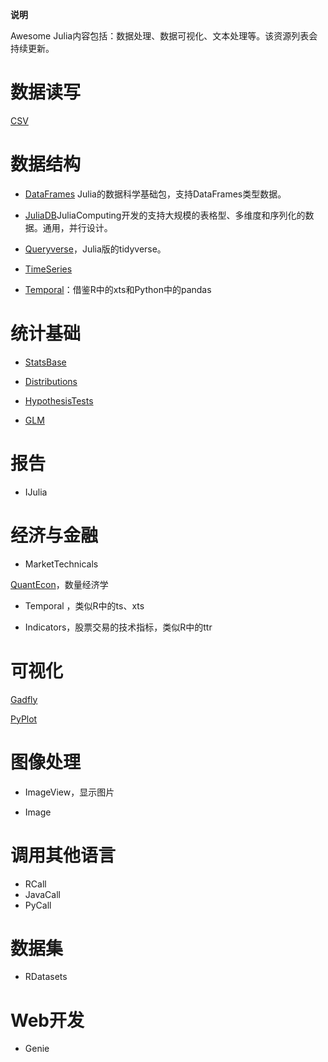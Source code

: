 **说明**

Awesome Julia内容包括：数据处理、数据可视化、文本处理等。该资源列表会持续更新。

# 数据读写

[CSV](https://github.com/JuliaData/CSV.jl)

# 数据结构
- [DataFrames](https://github.com/JuliaData/DataFrames.jl)
Julia的数据科学基础包，支持DataFrames类型数据。

- [JuliaDB](https://github.com/JuliaComputing/JuliaDB.jl)JuliaComputing开发的支持大规模的表格型、多维度和序列化的数据。通用，并行设计。

- [Queryverse](https://github.com/queryverse)，Julia版的tidyverse。

- [TimeSeries](https://github.com/JuliaStats/TimeSeries.jl) 

- [Temporal](https://github.com/dysonance/Temporal.jl)：借鉴R中的xts和Python中的pandas

# 统计基础

- [StatsBase](https://github.com/JuliaStats/StatsBase.jl)

- [Distributions](https://github.com/JuliaStats/Distributions.jl)

- [HypothesisTests](https://github.com/JuliaStats/HypothesisTests.jl)

- [GLM](https://github.com/JuliaStats/GLM.jl)



# 报告

- IJulia

# 经济与金融

- MarketTechnicals

[QuantEcon](https://github.com/QuantEcon/QuantEcon.jl)，数量经济学

- Temporal ，类似R中的ts、xts

- Indicators，股票交易的技术指标，类似R中的ttr

# 可视化

[Gadfly](https://github.com/GiovineItalia/Gadfly.jl)

[PyPlot](https://github.com/JuliaPy/PyPlot.jl)



# 图像处理

- ImageView，显示图片

- Image

# 调用其他语言

- RCall
- JavaCall
- PyCall



# 数据集

- RDatasets

# Web开发

- Genie